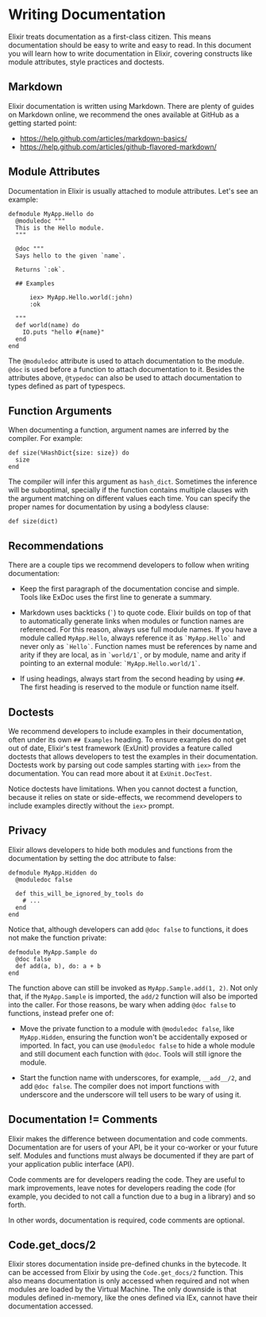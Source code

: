 # Writing Documentation

Elixir treats documentation as a first-class citizen. This means documentation should be easy to write and easy to read. In this document you will learn how to write documentation in Elixir, covering constructs like module attributes, style practices and doctests.

## Markdown

Elixir documentation is written using Markdown. There are plenty of guides on Markdown online, we recommend the ones available at GitHub as a getting started point:

  * https://help.github.com/articles/markdown-basics/
  * https://help.github.com/articles/github-flavored-markdown/

## Module Attributes

Documentation in Elixir is usually attached to module attributes. Let's see an example:

    defmodule MyApp.Hello do
      @moduledoc """
      This is the Hello module.
      """

      @doc """
      Says hello to the given `name`.

      Returns `:ok`.

      ## Examples

          iex> MyApp.Hello.world(:john)
          :ok

      """
      def world(name) do
        IO.puts "hello #{name}"
      end
    end

The `@moduledoc` attribute is used to attach documentation to the module. `@doc` is used before a function to attach documentation to it. Besides the attributes above, `@typedoc` can also be used to attach documentation to types defined as part of typespecs.

## Function Arguments

When documenting a function, argument names are inferred by the compiler. For example:

    def size(%HashDict{size: size}) do
      size
    end

The compiler will infer this argument as `hash_dict`. Sometimes the inference will be suboptimal, specially if the function contains multiple clauses with the argument matching on different values each time. You can specify the proper names for documentation by using a bodyless clause:

    def size(dict)

## Recommendations

There are a couple tips we recommend developers to follow when writing documentation:

  * Keep the first paragraph of the documentation concise and simple. Tools like ExDoc uses the first line to generate a summary.

  * Markdown uses backticks (`` ` ``) to quote code. Elixir builds on top of that to automatically generate links when modules or function names are referenced. For this reason, always use full module names. If you have a module called `MyApp.Hello`, always reference it as `` `MyApp.Hello` `` and never only as `` `Hello` ``. Function names must be references by name and arity if they are local, as in `` `world/1` ``, or by module, name and arity if pointing to an external module: `` `MyApp.Hello.world/1` ``.

  * If using headings, always start from the second heading by using `##`. The first heading is reserved to the module or function name itself.

## Doctests

We recommend developers to include examples in their documentation, often under its own `## Examples` heading. To ensure examples do not get out of date, Elixir's test framework (ExUnit) provides a feature called doctests that allows developers to test the examples in their documentation. Doctests work by parsing out code samples starting with `iex>` from the documentation. You can read more about it at `ExUnit.DocTest`.

Notice doctests have limitations. When you cannot doctest a function, because it relies on state or side-effects, we recommend developers to include examples directly without the `iex>` prompt.

## Privacy

Elixir allows developers to hide both modules and functions from the documentation by setting the doc attribute to false:

    defmodule MyApp.Hidden do
      @moduledoc false

      def this_will_be_ignored_by_tools do
        # ...
      end
    end

Notice that, although developers can add `@doc false` to functions, it does not make the function private:

    defmodule MyApp.Sample do
      @doc false
      def add(a, b), do: a + b
    end

The function above can still be invoked as `MyApp.Sample.add(1, 2)`. Not only that, if the `MyApp.Sample` is imported, the `add/2` function will also be imported into the caller. For those reasons, be wary when adding `@doc false` to functions, instead prefer one of:

  * Move the private function to a module with `@moduledoc false`, like `MyApp.Hidden`, ensuring the function won't be accidentally exposed or imported. In fact, you can use `@moduledoc false` to hide a whole module and still document each function with `@doc`. Tools will still ignore the module.

  * Start the function name with underscores, for example, `__add__/2`, and add `@doc false`. The compiler does not import functions with underscore and the underscore will tell users to be wary of using it.

## Documentation != Comments

Elixir makes the difference between documentation and code comments. Documentation are for users of your API, be it your co-worker or your future self. Modules and functions must always be documented if they are part of your application public interface (API).

Code comments are for developers reading the code. They are useful to mark improvements, leave notes for developers reading the code (for example, you decided to not call a function due to a bug in a library) and so forth.

In other words, documentation is required, code comments are optional.

## Code.get_docs/2

Elixir stores documentation inside pre-defined chunks in the bytecode. It can be accessed from Elixir by using the `Code.get_docs/2` function. This also means documentation is only accessed when required and not when modules are loaded by the Virtual Machine. The only downside is that modules defined in-memory, like the ones defined via IEx, cannot have their documentation accessed.
